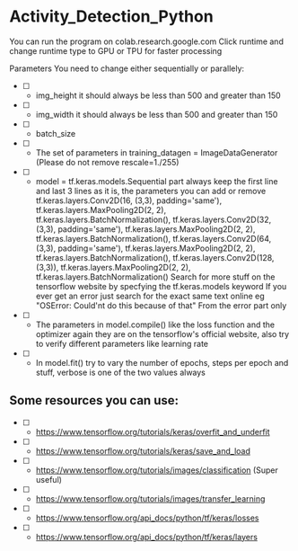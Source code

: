 # Activity_Detection_Python


You can run the program on colab.research.google.com
Click runtime and change runtime type to GPU or TPU for faster processing

Parameters You need to change either sequentially or parallely:
- [ ] - img_height it should always be less than 500 and greater than 150
- [ ] - img_width it should always be less than 500 and greater than 150
- [ ] - batch_size
- [ ] - The set of parameters in training_datagen = ImageDataGenerator (Please do not remove rescale=1./255)
- [ ] - model = tf.keras.models.Sequential part always keep the first line and last 3 lines as it is, the parameters you can add or remove
                tf.keras.layers.Conv2D(16, (3,3), padding='same'),
                tf.keras.layers.MaxPooling2D(2, 2),
                tf.keras.layers.BatchNormalization(),
                tf.keras.layers.Conv2D(32, (3,3), padding='same'),
                tf.keras.layers.MaxPooling2D(2, 2),
                tf.keras.layers.BatchNormalization(),
                tf.keras.layers.Conv2D(64, (3,3), padding='same'),
                tf.keras.layers.MaxPooling2D(2, 2),
                tf.keras.layers.BatchNormalization(),
                tf.keras.layers.Conv2D(128, (3,3)),
                tf.keras.layers.MaxPooling2D(2, 2),
                tf.keras.layers.BatchNormalization()
       Search for more stuff on the tensorflow website by specfying the tf.keras.models keyword
       If you ever get an error just search for the exact same text online eg
       "OSError: Could'nt do this because of that" From the error part only
- [ ] - The parameters in model.compile() like the loss function and the optimizer again they are on the tensorflow's official website, also try to verify different parameters like learning rate
- [ ] - In model.fit() try to vary the number of epochs, steps per epoch and stuff, verbose is one of the two values always


## Some resources you can use:
- [ ] - https://www.tensorflow.org/tutorials/keras/overfit_and_underfit
- [ ] - https://www.tensorflow.org/tutorials/keras/save_and_load
- [ ] - https://www.tensorflow.org/tutorials/images/classification (Super useful)
- [ ] - https://www.tensorflow.org/tutorials/images/transfer_learning
- [ ] - https://www.tensorflow.org/api_docs/python/tf/keras/losses
- [ ] - https://www.tensorflow.org/api_docs/python/tf/keras/layers
